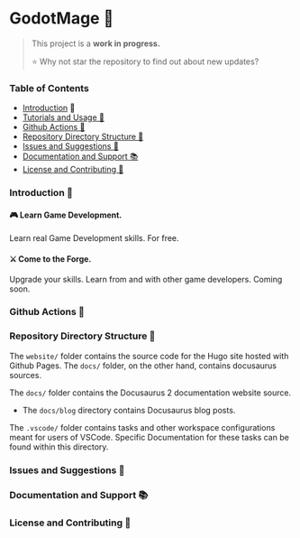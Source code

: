 # GodotMage 🧙‍
> This project is a **work in progress.** 
> 
> ⭐ Why not star the repository to find out about new updates?

### Table of Contents
- [Introduction](#introduction-) 👋
- [Tutorials and Usage 🌠](#tutorials-and-usage-)
- [Github Actions 🚀](#github-actions-)
- [Repository Directory Structure 📁](#repository-structure-)
- [Issues and Suggestions 💬](#issues-and-suggestions-)
- [Documentation and Support 📚](docs/SUPPORT.md)
- [License and Contributing 🔗](#license-and-contributing-)
### Introduction 👋
#### 🎮 Learn Game Development.
Learn real Game Development skills. For free.

#### ⚔ Come to the Forge.
Upgrade your skills. Learn from and with other game developers. Coming soon.

### Github Actions 🚀

### Repository Directory Structure 📁
The `website/` folder contains the source code for the Hugo site hosted with Github Pages. The `docs/` folder, on the other hand, contains docusaurus sources.

The `docs/` folder contains the Docusaurus 2 documentation website source.

- The `docs/blog` directory contains Docusaurus blog posts.

The `.vscode/` folder contains tasks and other workspace configurations meant for users of VSCode. Specific Documentation for these tasks can be found within this directory.

### Issues and Suggestions 💬

### Documentation and Support 📚

### License and Contributing 🔗
